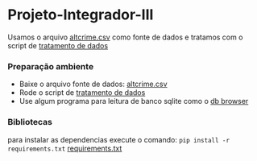 # Projeto-Integrador-III

Usamos o arquivo [altcrime.csv](/fonte-de-dados/altcrime.csv) como fonte de dados e tratamos com o script de [tratamento de dados](tratamento-banco.ipynb)

### Preparação ambiente
* Baixe o arquivo fonte de dados: [altcrime.csv](/fonte-de-dados/altcrime.csv)
* Rode o script de [tratamento de dados](tratamento-banco.ipynb)
* Use algum programa para leitura de banco sqlite como o [db browser](https://sqlitebrowser.org/dl/)

### Bibliotecas 

para instalar as dependencias execute o comando: `pip install -r requirements.txt`
[requirements.txt](requirements.txt)
